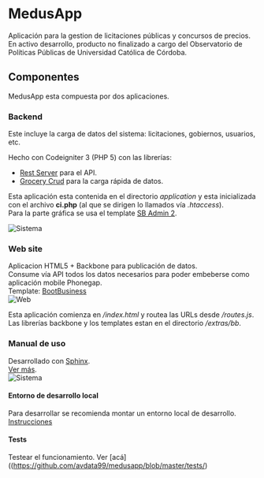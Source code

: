 # MedusApp
Aplicación para la gestion de licitaciones públicas y concursos de precios.  
En activo desarrollo, producto no finalizado a cargo del Observatorio de Políticas Públicas de Universidad Católica de Córdoba.  
  
## Componentes
  
MedusApp esta compuesta por dos aplicaciones.  
  
### Backend  
  
Este incluye la carga de datos del sistema: licitaciones, gobiernos, usuarios, etc.  

Hecho con Codeigniter 3 (PHP 5) con las librerías:  
- [Rest Server](https://github.com/chriskacerguis/codeigniter-restserver) para el API.  
- [Grocery Crud](http://www.grocerycrud.com/) para la carga rápida de datos.  
  
Esta aplicación esta contenida en el directorio *application* y esta inicializada con el archivo **ci.php** (al que se dirigen lo llamados vía *.htaccess*).  
Para la parte gráfica se usa el template [SB Admin 2](http://startbootstrap.com/template-overviews/sb-admin-2/).  

![Sistema](/../master/static/img/screen-medusapp-03-system-small.png?raw=true)
  
### Web site
  
Aplicacion HTML5 + Backbone para publicación de datos.  
Consume vía API todos los datos necesarios para poder embeberse como aplicación mobile Phonegap.  
Template: [BootBusiness](http://demo.firebootstrap.com/themes/bootstrap/bootbusiness/contact_us.html)  
![Web](/../master/static/img/screen-medusapp-01-home-small.png?raw=true)

Esta aplicación comienza en */index.html* y routea las URLs desde */routes.js*. Las librerías backbone y los templates estan en el directorio */extras/bb*.  
  
### Manual de uso

Desarrollado con [Sphinx](http://sphinx-doc.org/).  
[Ver más](https://github.com/avdata99/medusapp/tree/master/manual).  
![Sistema](/../master/static/img/screen-medusapp-02-manual-small.png?raw=true)

#### Entorno de desarrollo local

Para desarrollar se recomienda montar un entorno local de desarrollo.
[Instrucciones](https://github.com/avdata99/medusapp/blob/master/ENV.md)

#### Tests

Testear el funcionamiento. Ver [acá]((https://github.com/avdata99/medusapp/blob/master/tests/)